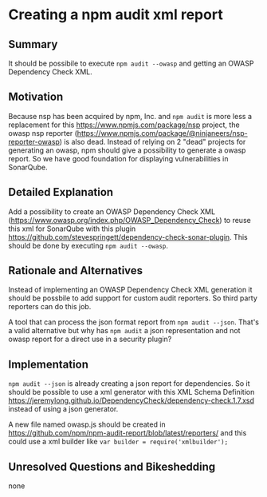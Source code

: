 # Creating a npm audit xml report

## Summary

It should be possibile to execute `npm audit --owasp` and getting an OWASP Dependency Check XML.

## Motivation

Because nsp has been acquired by npm, Inc. and `npm audit` is more less a replacement for this https://www.npmjs.com/package/nsp project, the owasp nsp reporter (https://www.npmjs.com/package/@ninjaneers/nsp-reporter-owasp) is also dead.
Instead of relying on 2 "dead" projects for generating an owasp, npm should give a possibility to generate a owasp report.
So we have good foundation for displaying vulnerabilities in SonarQube.

## Detailed Explanation

Add a possibility to create an OWASP Dependency Check XML (https://www.owasp.org/index.php/OWASP_Dependency_Check) to reuse this xml for SonarQube with this plugin https://github.com/stevespringett/dependency-check-sonar-plugin.
This should be done by executing `npm audit --owasp`.

## Rationale and Alternatives

Instead of implementing an OWASP Dependency Check XML generation it should be possbile to add support for custom audit reporters. So third party reporters can do this job.

A tool that can process the json format report from `npm audit --json`. That's a valid alternative but why has `npm audit` a json representation and not owasp report for a direct use in a security plugin?

## Implementation

`npm audit --json` is already creating a json report for dependencies. So it should be possible to use a xml generator with this XML Schema Definition https://jeremylong.github.io/DependencyCheck/dependency-check.1.7.xsd instead of using a json generator.

A new file named owasp.js should be created in https://github.com/npm/npm-audit-report/blob/latest/reporters/ and this could use a xml builder like `var builder = require('xmlbuilder');`

## Unresolved Questions and Bikeshedding

none
